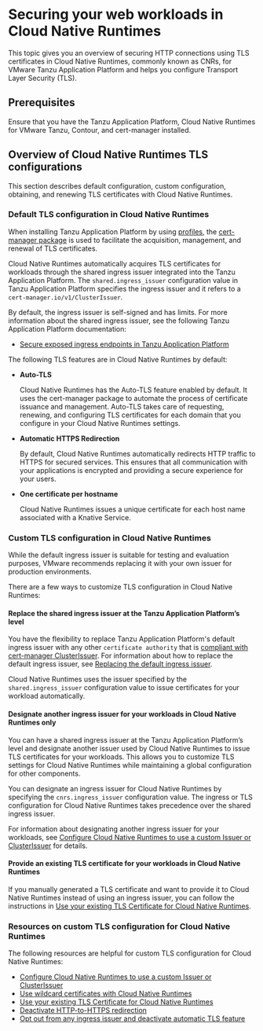 # Securing your web workloads in Cloud Native Runtimes

This topic gives you an overview of securing HTTP connections using TLS
certificates in Cloud Native Runtimes, commonly known as CNRs, for VMware Tanzu Application Platform and
helps you configure Transport Layer Security (TLS).

## <a id="prereqs"></a> Prerequisites

Ensure that you have the Tanzu Application Platform, Cloud Native Runtimes for VMware Tanzu, Contour, and
cert-manager installed.

## <a id="overview"></a> Overview of Cloud Native Runtimes TLS configurations

This section describes default configuration, custom configuration, obtaining, and renewing TLS certificates with Cloud Native Runtimes.

### <a id="default-config"></a> Default TLS configuration in Cloud Native Runtimes

When installing Tanzu Application Platform by using [profiles](../../../about-package-profiles.hbs.md),
the [cert-manager package](../../../cert-manager/about.hbs.md)
is used to facilitate the acquisition, management, and renewal of TLS certificates.

Cloud Native Runtimes automatically acquires TLS certificates for workloads through the shared ingress issuer
integrated into the Tanzu Application Platform.
The `shared.ingress_issuer` configuration value
in Tanzu Application Platform specifies the ingress issuer and it refers to a `cert-manager.io/v1/ClusterIssuer`.

By default, the ingress issuer is self-signed and has limits. For more information about
the shared ingress issuer, see the following Tanzu Application Platform documentation:

- [Secure exposed ingress endpoints in Tanzu Application Platform](../../../security-and-compliance/issuer.hbs.md)

The following TLS features are in Cloud Native Runtimes by default:

- **Auto-TLS**

  Cloud Native Runtimes has the Auto-TLS feature enabled by default. It uses the cert-manager package to automate the process
  of certificate issuance and management. Auto-TLS takes care of requesting, renewing, and configuring TLS certificates
  for each domain that you configure in your Cloud Native Runtimes settings.

- **Automatic HTTPS Redirection**

  By default, Cloud Native Runtimes automatically redirects HTTP traffic to HTTPS for secured services.
  This ensures that all communication with your applications is encrypted and providing a secure experience for your users.

- **One certificate per hostname**

  Cloud Native Runtimes issues a unique certificate for each host name associated with a Knative Service.

### <a id="custom-config"></a> Custom TLS configuration in Cloud Native Runtimes

While the default ingress issuer is suitable for testing and evaluation purposes, VMware recommends replacing it
with your own issuer for production environments.

There are a few ways to customize TLS configuration in Cloud Native Runtimes:

#### <a id="replace-shared-issuer"></a> Replace the shared ingress issuer at the Tanzu Application Platform’s level

You have the flexibility to replace Tanzu Application Platform's default ingress issuer with any other `certificate authority`
that is [compliant with cert-manager ClusterIssuer](https://cert-manager.io/docs/configuration/). For information about how to replace the default ingress issuer, see
[Replacing the default ingress issuer](../../../security-and-compliance/issuer.hbs.md#replace).

Cloud Native Runtimes uses the issuer specified by the `shared.ingress_issuer` configuration value to issue certificates
for your workload automatically.

#### <a id="custom-issuer"></a> Designate another ingress issuer for your workloads in Cloud Native Runtimes only

You can have a shared ingress issuer at the Tanzu Application Platform’s level and designate another issuer
used by Cloud Native Runtimes to issue TLS certificates for your workloads. This allows you to customize TLS settings for
Cloud Native Runtimes while maintaining a global configuration for other components.

You can designate an ingress issuer for Cloud Native Runtimes by specifying the `cnrs.ingress_issuer` configuration value.
The ingress or TLS configuration for Cloud Native Runtimes takes precedence over the shared ingress issuer.

For information about designating another ingress issuer for your workloads, see [Configure Cloud Native Runtimes to use a custom Issuer or ClusterIssuer](./tls-guides-letsencrypt-http01.hbs.md) for details.

#### <a id="replace-shared-issuer"></a> Provide an existing TLS certificate for your workloads in Cloud Native Runtimes

If you manually generated a TLS certificate and want to provide it to Cloud Native Runtimes instead of using an ingress issuer,
you can follow the instructions in [Use your existing TLS Certificate for Cloud Native Runtimes](../knative-default-tls.hbs.md).

### <a id="more-custom-tls"></a> Resources on custom TLS configuration for Cloud Native Runtimes

The following resources are helpful for custom TLS configuration for Cloud Native Runtimes:

- [Configure Cloud Native Runtimes to use a custom Issuer or ClusterIssuer](./tls-guides-letsencrypt-http01.hbs.md)
- [Use wildcard certificates with Cloud Native Runtimes](./tls-guides-wildcard-cert.hbs.md)
- [Use your existing TLS Certificate for Cloud Native Runtimes](../knative-default-tls.hbs.md)
- [Deactivate HTTP-to-HTTPS redirection](./tls-guides-deactivate-redirection.hbs.md)
- [Opt out from any ingress issuer and deactivate automatic TLS feature](./tls-guides-deactivate-autotls.hbs.md)
